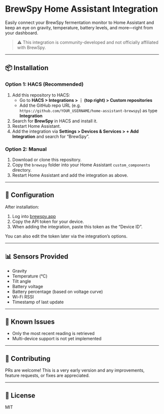# BrewSpy Home Assistant Integration

Easily connect your BrewSpy fermentation monitor to Home Assistant and keep an eye on gravity, temperature, battery levels, and more—right from your dashboard.

> ⚠️ This integration is community-developed and not officially affiliated with BrewSpy.

---

## 📦 Installation

### Option 1: HACS (Recommended)

1. Add this repository to HACS:
   - Go to **HACS > Integrations > ⋮ (top right) > Custom repositories**
   - Add the GitHub repo URL (e.g. `https://github.com/YOUR_USERNAME/home-assistant-brewspy`) as type **Integration**
2. Search for **BrewSpy** in HACS and install it.
3. Restart Home Assistant.
4. Add the integration via **Settings > Devices & Services > + Add Integration** and search for “BrewSpy”.

### Option 2: Manual

1. Download or clone this repository.
2. Copy the `brewspy` folder into your Home Assistant `custom_components` directory.
3. Restart Home Assistant and add the integration as above.

---

## 🔧 Configuration

After installation:

1. Log into [brewspy.app](https://brewspy.app/app)
2. Copy the API token for your device.
3. When adding the integration, paste this token as the “Device ID”.

You can also edit the token later via the integration’s options.

---

## 📊 Sensors Provided

- Gravity
- Temperature (°C)
- Tilt angle
- Battery voltage
- Battery percentage (based on voltage curve)
- Wi-Fi RSSI
- Timestamp of last update

---

## 🧪 Known Issues

- Only the most recent reading is retrieved
- Multi-device support is not yet implemented

---

## 🤝 Contributing

PRs are welcome! This is a very early version and any improvements, feature requests, or fixes are appreciated.

---

## 📜 License

MIT

